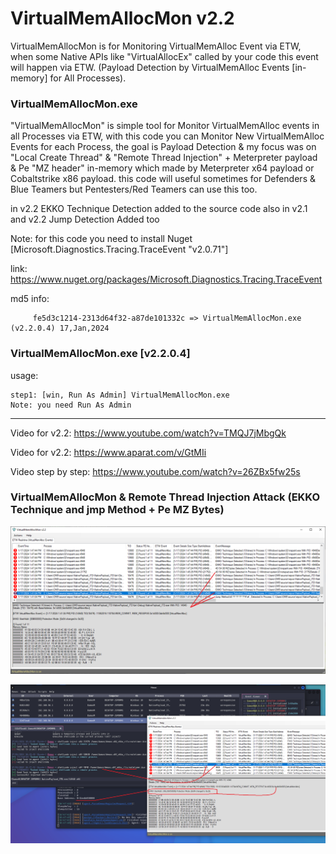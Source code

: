 # VirtualMemAllocMon v2.2

VirtualMemAllocMon is for Monitoring VirtualMemAlloc Event via ETW, when some Native APIs like "VirtualAllocEx" called by your code this event will happen via ETW. (Payload Detection by VirtualMemAlloc Events [in-memory] for All Processes).


### VirtualMemAllocMon.exe
"VirtualMemAllocMon" is simple tool for Monitor VirtualMemAlloc events in all Processes via ETW, with this code you can Monitor New VirtualMemAlloc Events for each Process, the goal is Payload Detection & my focus was on "Local Create Thread" & "Remote Thread Injection" + Meterpreter payload & Pe "MZ header" in-memory which made by Meterpreter x64 payload or Cobaltstrike x86 payload. this code will useful sometimes for Defenders & Blue Teamers but Pentesters/Red Teamers can use this too.

in v2.2 EKKO Technique Detection added to the source code also in v2.1 and v2.2 Jump Detection Added too

Note: for this code you need to install Nuget [Microsoft.Diagnostics.Tracing.TraceEvent "v2.0.71"]

link: https://www.nuget.org/packages/Microsoft.Diagnostics.Tracing.TraceEvent

md5 info:
                          
         fe5d3c1214-2313d64f32-a87de101332c => VirtualMemAllocMon.exe (v2.2.0.4) 17,Jan,2024
         

### VirtualMemAllocMon.exe [v2.2.0.4]

 usage:  
    
    step1: [win, Run As Admin] VirtualMemAllocMon.exe  
    Note: you need Run As Admin
    
-----------

Video for v2.2: https://www.youtube.com/watch?v=TMQJ7jMbgQk

Video for v2.2: https://www.aparat.com/v/GtMIi 

Video step by step: https://www.youtube.com/watch?v=26ZBx5fw25s


 ### VirtualMemAllocMon & Remote Thread Injection Attack (EKKO Technique and jmp Method + Pe MZ Bytes)  
   ![](https://github.com/DamonMohammadbagher/ETWProcessMon2/blob/main/VirtualMemAllocMon/VirtualMemAllocMon2.2/Pics/v2.2-1.png)

   ![](https://github.com/DamonMohammadbagher/ETWProcessMon2/blob/main/VirtualMemAllocMon/VirtualMemAllocMon2.2/Pics/v2.2-2.png)

